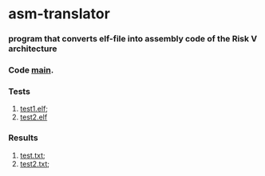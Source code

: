 # asm-translator
### program that converts elf-file into assembly code of the Risk V architecture

### Code [main](https://github.com/ramipru/asm-translator/blob/main/main.py). 

  ### Tests
  1. [test1.elf](https://github.com/ramipru/asm-translator/blob/main/test1.elf);
  2. [test2.elf](https://github.com/ramipru/asm-translator/blob/main/test2.elf)

  ### Results
  1. [test.txt](https://github.com/ramipru/asm-translator/blob/main/test1.txt);
  2. [test2.txt](https://github.com/ramipru/asm-translator/blob/main/test2.txt);
